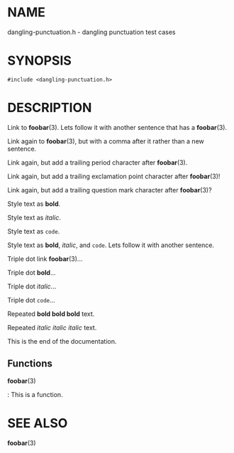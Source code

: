 # NAME

dangling-punctuation.h - dangling punctuation test cases

# SYNOPSIS

    #include <dangling-punctuation.h>

# DESCRIPTION

Link to **foobar**(3). Lets follow it with another sentence that has a
**foobar**(3).

Link again to **foobar**(3), but with a comma after it rather than a new
sentence.

Link again, but add a trailing period character after **foobar**(3).

Link again, but add a trailing exclamation point character after
**foobar**(3)!

Link again, but add a trailing question mark character after
**foobar**(3)?

Style text as **bold**.

Style text as *italic*.

Style text as `code`.

Style text as **bold**, *italic*, and `code`. Lets follow it with another
sentence.

Triple dot link **foobar**(3)\...

Triple dot **bold**\...

Triple dot *italic*\...

Triple dot `code`\...

Repeated **bold bold bold** text.

Repeated *italic italic italic* text.

This is the end of the documentation.

## Functions

**foobar**(3)

:   This is a function.

# SEE ALSO

**foobar**(3)
